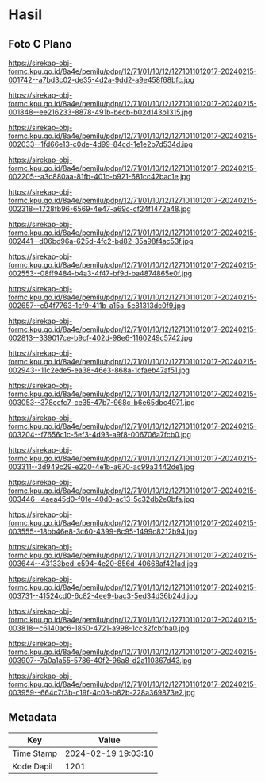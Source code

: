 # Hasil

## Foto C Plano

https://sirekap-obj-formc.kpu.go.id/8a4e/pemilu/pdpr/12/71/01/10/12/1271011012017-20240215-001742--a7bd3c02-de35-4d2a-9dd2-a9e458f68bfc.jpg

https://sirekap-obj-formc.kpu.go.id/8a4e/pemilu/pdpr/12/71/01/10/12/1271011012017-20240215-001848--ee216233-8878-491b-becb-b02d143b1315.jpg

https://sirekap-obj-formc.kpu.go.id/8a4e/pemilu/pdpr/12/71/01/10/12/1271011012017-20240215-002033--1fd66e13-c0de-4d99-84cd-1e1e2b7d534d.jpg

https://sirekap-obj-formc.kpu.go.id/8a4e/pemilu/pdpr/12/71/01/10/12/1271011012017-20240215-002205--a3c880aa-81fb-401c-b921-681cc42bac1e.jpg

https://sirekap-obj-formc.kpu.go.id/8a4e/pemilu/pdpr/12/71/01/10/12/1271011012017-20240215-002318--1728fb96-6569-4e47-a69c-cf24f1472a48.jpg

https://sirekap-obj-formc.kpu.go.id/8a4e/pemilu/pdpr/12/71/01/10/12/1271011012017-20240215-002441--d06bd96a-625d-4fc2-bd82-35a98f4ac53f.jpg

https://sirekap-obj-formc.kpu.go.id/8a4e/pemilu/pdpr/12/71/01/10/12/1271011012017-20240215-002553--08ff9484-b4a3-4f47-bf9d-ba4874865e0f.jpg

https://sirekap-obj-formc.kpu.go.id/8a4e/pemilu/pdpr/12/71/01/10/12/1271011012017-20240215-002657--c94f7763-1cf9-411b-a15a-5e81313dc0f9.jpg

https://sirekap-obj-formc.kpu.go.id/8a4e/pemilu/pdpr/12/71/01/10/12/1271011012017-20240215-002813--339017ce-b9cf-402d-98e6-1160249c5742.jpg

https://sirekap-obj-formc.kpu.go.id/8a4e/pemilu/pdpr/12/71/01/10/12/1271011012017-20240215-002943--11c2ede5-ea38-46e3-868a-1cfaeb47af51.jpg

https://sirekap-obj-formc.kpu.go.id/8a4e/pemilu/pdpr/12/71/01/10/12/1271011012017-20240215-003053--378ccfc7-ce35-47b7-968c-b6e65dbc4971.jpg

https://sirekap-obj-formc.kpu.go.id/8a4e/pemilu/pdpr/12/71/01/10/12/1271011012017-20240215-003204--f7656c1c-5ef3-4d93-a9f8-006706a7fcb0.jpg

https://sirekap-obj-formc.kpu.go.id/8a4e/pemilu/pdpr/12/71/01/10/12/1271011012017-20240215-003311--3d949c29-e220-4e1b-a670-ac99a3442de1.jpg

https://sirekap-obj-formc.kpu.go.id/8a4e/pemilu/pdpr/12/71/01/10/12/1271011012017-20240215-003446--4aea45d0-f01e-40d0-ac13-5c32db2e0bfa.jpg

https://sirekap-obj-formc.kpu.go.id/8a4e/pemilu/pdpr/12/71/01/10/12/1271011012017-20240215-003555--18bb46e8-3c60-4399-8c95-1499c8212b94.jpg

https://sirekap-obj-formc.kpu.go.id/8a4e/pemilu/pdpr/12/71/01/10/12/1271011012017-20240215-003644--43133bed-e594-4e20-856d-40668af421ad.jpg

https://sirekap-obj-formc.kpu.go.id/8a4e/pemilu/pdpr/12/71/01/10/12/1271011012017-20240215-003731--41524cd0-6c82-4ee9-bac3-5ed34d36b24d.jpg

https://sirekap-obj-formc.kpu.go.id/8a4e/pemilu/pdpr/12/71/01/10/12/1271011012017-20240215-003818--c6140ac6-1850-4721-a998-1cc32fcbfba0.jpg

https://sirekap-obj-formc.kpu.go.id/8a4e/pemilu/pdpr/12/71/01/10/12/1271011012017-20240215-003907--7a0a1a55-5786-40f2-96a8-d2a110367d43.jpg

https://sirekap-obj-formc.kpu.go.id/8a4e/pemilu/pdpr/12/71/01/10/12/1271011012017-20240215-003959--664c7f3b-c19f-4c03-b82b-228a369873e2.jpg


## Metadata

| Key        | Value               |
| ---------- | ------------------- |
| Time Stamp | 2024-02-19 19:03:10 |
| Kode Dapil | 1201                |



